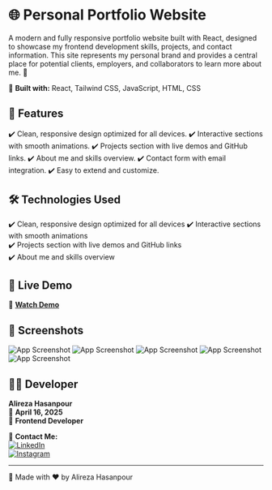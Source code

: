 # 🌐 Personal Portfolio Website 

A modern and fully responsive portfolio website built with React, designed to showcase my frontend development skills, projects, and contact information. This site represents my personal brand and provides a central place for potential clients, employers, and collaborators to learn more about me. 🚀 

🔹 **Built with:** React, Tailwind CSS, JavaScript, HTML, CSS   

## 🚀 Features  
✔️ Clean, responsive design optimized for all devices.
✔️ Interactive sections with smooth animations.
✔️ Projects section with live demos and GitHub links. 
✔️ About me and skills overview.
✔️ Contact form with email integration.
✔️ Easy to extend and customize.


## 🛠️ Technologies Used
✔️ Clean, responsive design optimized for all devices 
✔️ Interactive sections with smooth animations  
✔️ Projects section with live demos and GitHub links  
✔️ About me and skills overview

## 🎥 Live Demo  
🔗 **[Watch Demo](https://portfolio-lemon-alpha-27.vercel.app/ "Live Demo")**  

## 📸 Screenshots  
![App Screenshot](https://github.com/user-attachments/assets/7ce8c062-23c6-460e-9ea6-3b55b4885290)
![App Screenshot](https://github.com/user-attachments/assets/33823084-f548-42c5-8691-7fd33bce1bce) 
![App Screenshot](https://github.com/user-attachments/assets/150a4aaf-25a4-4915-8282-c38c9cf314fc) 
![App Screenshot](https://github.com/user-attachments/assets/5a6debfe-28f5-4983-b869-d9536dc04fe6) 
![App Screenshot](https://github.com/user-attachments/assets/9da6de98-4834-4f07-a03a-05e21dec87bb) 


## 👨‍💻 Developer  
**Alireza Hasanpour**  
📅 **April 16, 2025**  
💼 **Frontend Developer**  

📲 **Contact Me:**  
[![LinkedIn](https://img.shields.io/badge/LinkedIn-0077B5?style=for-the-badge&logo=linkedin&logoColor=white)](https://www.linkedin.com/in/alireza-hasanpour-9ab4a732b)  
[![Instagram](https://img.shields.io/badge/Instagram-E4405F?style=for-the-badge&logo=instagram&logoColor=white)](https://www.instagram.com/alireza_hasanpour_frontend)  

---
🚀 Made with ❤️ by Alireza Hasanpour  
